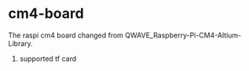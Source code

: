 # cm4-board

The raspi cm4 board changed from QWAVE_Raspberry-Pi-CM4-Altium-Library.

1. supported tf card
